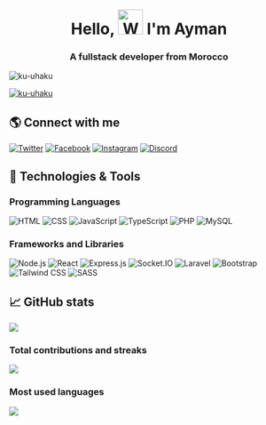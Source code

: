 <h1 align="center">Hello, <img src="https://raw.githubusercontent.com/nixin72/nixin72/master/wave.gif" alt="Waving hand animated gif" height="45" width="45" /> I'm Ayman</h1>
<h3 align="center">A fullstack developer from Morocco</h3>

<p align="left">
  <img src="https://komarev.com/ghpvc/?username=ku-uhaku&label=Profile%20Views&color=blueviolet&style=flat-square" alt="ku-uhaku" />
</p>
<p align="left">
  <a href="https://github.com/ku-uhaku">
    <img src="https://github-readme-stats.vercel.app/api?username=ku-uhaku&show_icons=true&count_private=true&hide=stars,issues&theme=tokyonight" alt="ku-uhaku" />
  </a>
</p>

## 🌎 Connect with me

<p align="left">
<a href="https://twitter.com/ku-uhaku" target="_blank" rel="noopener noreferrer"><img src="https://img.shields.io/badge/-Twitter-1DA1F2?style=for-the-badge&logo=twitter&logoColor=white" alt="Twitter"></a>
<a href="https://www.facebook.com/ku-uhaku" target="_blank" rel="noopener noreferrer"><img src="https://img.shields.io/badge/-Facebook-1877F2?style=for-the-badge&logo=facebook&logoColor=white" alt="Facebook"></a>
<a href="https://www.instagram.com/ku-uhaku" target="_blank" rel="noopener noreferrer"><img src="https://img.shields.io/badge/-Instagram-E4405F?style=for-the-badge&logo=instagram&logoColor=white" alt="Instagram"></a>
<a href="https://discord.com/users/706788662314008577" target="_blank" rel="noopener noreferrer"><img src="https://img.shields.io/badge/-Discord-7289DA?style=for-the-badge&logo=discord&logoColor=white" alt="Discord"></a>

</p>

## 🔧 Technologies & Tools

### Programming Languages
![HTML](https://img.shields.io/badge/-HTML-333333?style=flat&logo=html5)
![CSS](https://img.shields.io/badge/-CSS-333333?style=flat&logo=css3)
![JavaScript](https://img.shields.io/badge/-JavaScript-333333?style=flat&logo=javascript)
![TypeScript](https://img.shields.io/badge/-TypeScript-333333?style=flat&logo=typescript)
![PHP](https://img.shields.io/badge/-PHP-333333?style=flat&logo=php)
![MySQL](https://img.shields.io/badge/-MySQL-333333?style=flat&logo=mysql)

### Frameworks and Libraries
![Node.js](https://img.shields.io/badge/-Node.js-333333?style=flat&logo=node.js)
![React](https://img.shields.io/badge/-React-333333?style=flat&logo=react)
![Express.js](https://img.shields.io/badge/-Express.js-333333?style=flat&logo=express)
![Socket.IO](https://img.shields.io/badge/-Socket.IO-333333?style=flat&logo=socket.io)
![Laravel](https://img.shields.io/badge/-Laravel-333333?style=flat&logo=laravel)
![Bootstrap](https://img.shields.io/badge/-Bootstrap-333333?style=flat&logo=bootstrap)
![Tailwind CSS](https://img.shields.io/badge/-Tailwind_CSS-333333?style=flat&logo=tailwind-css)
![SASS](https://img.shields.io/badge/-SASS-333333?style=flat&logo=sass)


## 📈 GitHub stats
<img src="https://github-readme-stats.vercel.app/api?username=ku-uhaku&show_icons=true&theme=dark"/>

### Total contributions and streaks
<img src="https://github-readme-streak-stats.herokuapp.com/?user=ku-uhaku&theme=dark"/>

### Most used languages
<img src="https://github-readme-stats.vercel.app/api/top-langs?username=ku-uhaku&theme=dark"/>

